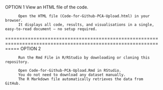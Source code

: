 OPTION 1
          View an HTML file of the code.
          
          Open the HTML file (Code-for-Github-PCA-Upload.html) in your browser.
          It displays all code, results, and visualisations in a single, easy-to-read document — no setup required.

=================================================================================================================
OPTION 2

          Run the Rmd File in R/RStudio by downloading or cloning this repository.
          
          Open Code-for-Github-PCA-Upload.Rmd in RStudio.
          You do not need to download any dataset manually.
          The R Markdown file automatically retrieves the data from GitHub.
